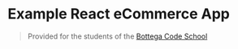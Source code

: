 # Example React eCommerce App

> Provided for the students of the [Bottega Code School](https://bottega.tech/)
